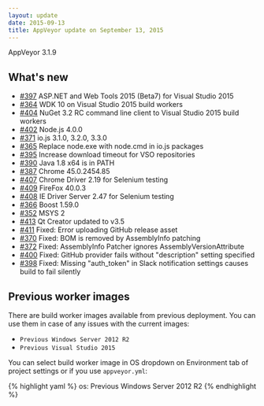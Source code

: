 ```yaml
---
layout: update
date: 2015-09-13
title: AppVeyor update on September 13, 2015
---
```


AppVeyor 3.1.9

## What's new

* [#397](https://github.com/appveyor/ci/issues/397) ASP.NET and Web Tools 2015 (Beta7) for Visual Studio 2015
* [#364](https://github.com/appveyor/ci/issues/364) WDK 10 on Visual Studio 2015 build workers
* [#404](https://github.com/appveyor/ci/issues/404) NuGet 3.2 RC command line client to Visual Studio 2015 build workers
* [#402](https://github.com/appveyor/ci/issues/402) Node.js 4.0.0
* [#371](https://github.com/appveyor/ci/issues/371) io.js 3.1.0, 3.2.0, 3.3.0
* [#365](https://github.com/appveyor/ci/issues/365) Replace node.exe with node.cmd in io.js packages
* [#395](https://github.com/appveyor/ci/issues/395) Increase download timeout for VSO repositories
* [#390](https://github.com/appveyor/ci/issues/390) Java 1.8 x64 is in PATH
* [#387](https://github.com/appveyor/ci/issues/387) Chrome 45.0.2454.85
* [#407](https://github.com/appveyor/ci/issues/407) Chrome Driver 2.19 for Selenium testing
* [#409](https://github.com/appveyor/ci/issues/409) FireFox 40.0.3
* [#408](https://github.com/appveyor/ci/issues/408) IE Driver Server 2.47 for Selenium testing
* [#366](https://github.com/appveyor/ci/issues/366) Boost 1.59.0
* [#352](https://github.com/appveyor/ci/issues/352) MSYS 2
* [#413](https://github.com/appveyor/ci/issues/413) Qt Creator updated to v3.5
* [#411](https://github.com/appveyor/ci/issues/411) Fixed: Error uploading GitHub release asset
* [#370](https://github.com/appveyor/ci/issues/370) Fixed: BOM is removed by AssemblyInfo patching
* [#372](https://github.com/appveyor/ci/issues/372) Fixed: AssemblyInfo Patcher ignores AssemblyVersionAttribute
* [#400](https://github.com/appveyor/ci/issues/400) Fixed: GitHub provider fails without "description" setting specified
* [#398](https://github.com/appveyor/ci/issues/398) Fixed: Missing "auth_token" in Slack notification settings causes build to fail silently

## Previous worker images

There are build worker images available from previous deployment. You can use them in case of any issues with the current images:

- `Previous Windows Server 2012 R2`
- `Previous Visual Studio 2015`

You can select build worker image in OS dropdown on Environment tab of project settings or if you use `appveyor.yml`:

{% highlight yaml %}
os: Previous Windows Server 2012 R2
{% endhighlight %}
